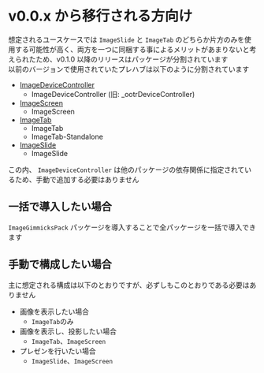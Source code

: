 # v0.0.x から移行される方向け

想定されるユースケースでは `ImageSlide` と `ImageTab` のどちらか片方のみを使用する可能性が高く、両方を一つに同梱する事によるメリットがあまりないと考えられたため、v0.1.0 以降のリリースはパッケージが分割されています  
以前のバージョンで使用されていたプレハブは以下のように分割されています

- [ImageDeviceController](/docs/Packages/ImageDeviceController/)
  - ImageDeviceController (旧: _ootrDeviceController)
- [ImageScreen](/docs/Packages/ImageScreen/)
  - ImageScreen
- [ImageTab](/docs/Packages/ImageTab/)
  - ImageTab
  - ImageTab-Standalone
- [ImageSlide](/docs/Packages/ImageSlide/)
  - ImageSlide

この内、 `ImageDeviceController` は他のパッケージの依存関係に指定されているため、手動で追加する必要はありません

## 一括で導入したい場合
`ImageGimmicksPack` パッケージを導入することで全パッケージを一括で導入できます  

## 手動で構成したい場合

主に想定される構成は以下のとおりですが、必ずしもこのとおりである必要はありません
- 画像を表示したい場合
  - `ImageTab`のみ
- 画像を表示し、投影したい場合
  - `ImageTab`、`ImageScreen`
- プレゼンを行いたい場合
  - `ImageSlide`、`ImageScreen`
